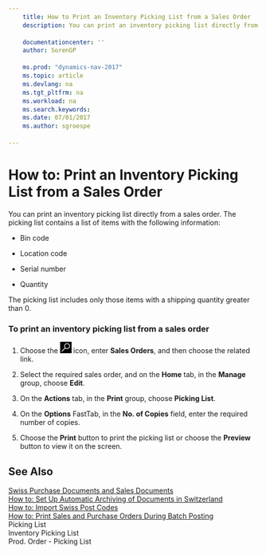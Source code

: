 ```yaml
---
    title: How to Print an Inventory Picking List from a Sales Order
    description: You can print an inventory picking list directly from a sales order. The picking list contains a list of items with the following information:

    documentationcenter: ''
    author: SorenGP

    ms.prod: "dynamics-nav-2017"
    ms.topic: article
    ms.devlang: na
    ms.tgt_pltfrm: na
    ms.workload: na
    ms.search.keywords:
    ms.date: 07/01/2017
    ms.author: sgroespe

---
```

# How to: Print an Inventory Picking List from a Sales Order
You can print an inventory picking list directly from a sales order. The picking list contains a list of items with the following information:  

-   Bin code  

-   Location code  

-   Serial number  

-   Quantity  

 The picking list includes only those items with a shipping quantity greater than 0.  

### To print an inventory picking list from a sales order  

1.  Choose the ![Search for Page or Report](../../media/ui-search/search_small.png "Search for Page or Report icon") icon, enter **Sales Orders**, and then choose the related link.  

2.  Select the required sales order, and on the **Home** tab, in the **Manage** group, choose **Edit**.  

3.  On the **Actions** tab, in the **Print** group, choose **Picking List**.  

4.  On the **Options** FastTab, in the **No. of Copies** field, enter the required number of copies.  

5.  Choose the **Print** button to print the picking list or choose the **Preview** button to view it on the screen.  

## See Also  
 [Swiss Purchase Documents and Sales Documents](swiss-purchase-documents-and-sales-documents.md)   
 [How to: Set Up Automatic Archiving of Documents in Switzerland](how-to-set-up-automatic-archiving-of-documents-in-switzerland.md)   
 [How to: Import Swiss Post Codes](how-to-import-swiss-post-codes.md)   
 [How to: Print Sales and Purchase Orders During Batch Posting](how-to-print-sales-and-purchase-orders-during-batch-posting.md)   
 Picking List   
 Inventory Picking List   
 Prod. Order - Picking List
